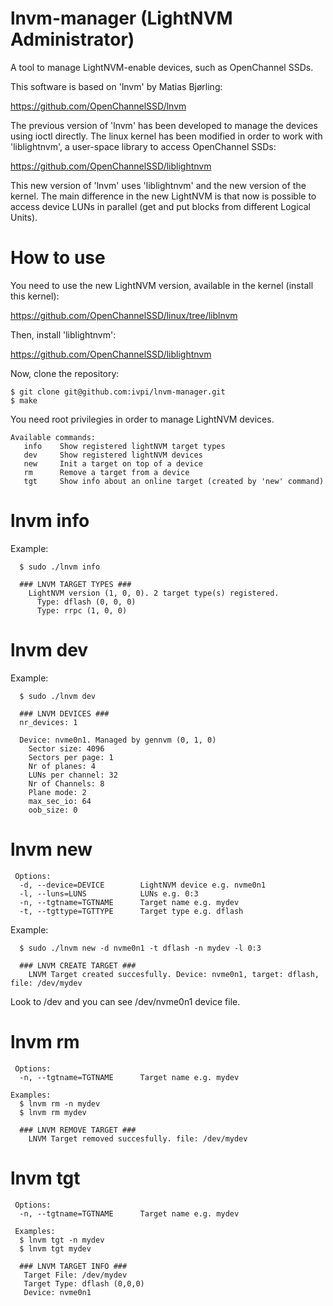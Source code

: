 # lnvm-manager (LightNVM Administrator)
A tool to manage LightNVM-enable devices, such as OpenChannel SSDs.

This software is based on 'lnvm' by Matias Bjørling:

<https://github.com/OpenChannelSSD/lnvm>

The previous version of 'lnvm' has been developed to manage the devices using ioctl directly. The linux kernel has been modified in order to work with 'liblightnvm', a user-space library to access OpenChannel SSDs:

<https://github.com/OpenChannelSSD/liblightnvm>

This new version of 'lnvm' uses 'liblightnvm' and the new version of the kernel. The main difference in the new LightNVM is that now is possible to access device LUNs in parallel (get and put blocks from different Logical Units).

# How to use

You need to use the new LightNVM version, available in the kernel (install this kernel):

<https://github.com/OpenChannelSSD/linux/tree/liblnvm>

Then, install 'liblightnvm':

<https://github.com/OpenChannelSSD/liblightnvm>

Now, clone the repository:
```
$ git clone git@github.com:ivpi/lnvm-manager.git
$ make
```

You need root privilegies in order to manage LightNVM devices.

```
Available commands:
   info    Show registered lightNVM target types
   dev     Show registered lightNVM devices
   new     Init a target on top of a device
   rm      Remove a target from a device
   tgt     Show info about an online target (created by 'new' command)
```

# lnvm info

Example:
```
  $ sudo ./lnvm info

  ### LNVM TARGET TYPES ###
    LightNVM version (1, 0, 0). 2 target type(s) registered.
      Type: dflash (0, 0, 0)
      Type: rrpc (1, 0, 0)
```

# lnvm dev

Example:
```
  $ sudo ./lnvm dev
  
  ### LNVM DEVICES ###
  nr_devices: 1

  Device: nvme0n1. Managed by gennvm (0, 1, 0)
    Sector size: 4096
    Sectors per page: 1
    Nr of planes: 4
    LUNs per channel: 32
    Nr of Channels: 8
    Plane mode: 2
    max_sec_io: 64
    oob_size: 0
```

# lnvm new

```
 Options:
  -d, --device=DEVICE        LightNVM device e.g. nvme0n1
  -l, --luns=LUNS            LUNs e.g. 0:3
  -n, --tgtname=TGTNAME      Target name e.g. mydev
  -t, --tgttype=TGTTYPE      Target type e.g. dflash
```

Example:
```
  $ sudo ./lnvm new -d nvme0n1 -t dflash -n mydev -l 0:3

  ### LNVM CREATE TARGET ###
    LNVM Target created succesfully. Device: nvme0n1, target: dflash, file: /dev/mydev
```

Look to /dev and you can see /dev/nvme0n1 device file.

# lnvm rm
```
 Options:
  -n, --tgtname=TGTNAME      Target name e.g. mydev
  
Examples:
  $ lnvm rm -n mydev
  $ lnvm rm mydev
  
  ### LNVM REMOVE TARGET ###
    LNVM Target removed succesfully. file: /dev/mydev
```

# lnvm tgt
```
 Options:
  -n, --tgtname=TGTNAME      Target name e.g. mydev

 Examples:
  $ lnvm tgt -n mydev
  $ lnvm tgt mydev

  ### LNVM TARGET INFO ###
   Target File: /dev/mydev
   Target Type: dflash (0,0,0)
   Device: nvme0n1
```
